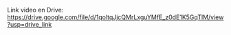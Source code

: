 Link video en Drive: https://drive.google.com/file/d/1qoltqJjcQMrLxguYMfE_z0dE1K5GqTlM/view?usp=drive_link 
